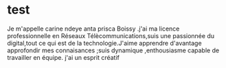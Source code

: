 # test
Je m'appelle carine ndeye anta prisca Boissy .j'ai ma licence professionnelle en Réseaux Télècommunications,suis une passionnée du digital,tout ce qui est de la technologie.J'aime apprendre d'avantage approfondir mes connaisances ;suis dynamique ,enthousiasme capable de travailler en équipe.
j'ai un esprit créatif
